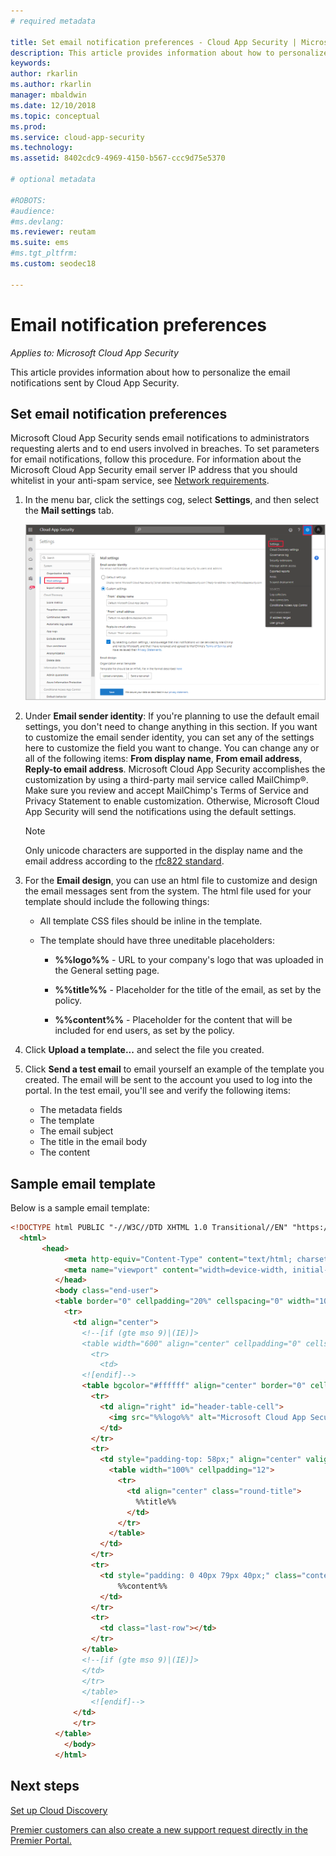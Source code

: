 ```yaml
---
# required metadata

title: Set email notification preferences - Cloud App Security | Microsoft Docs
description: This article provides information about how to personalize the email notifications sent by Cloud App Security.
keywords:
author: rkarlin
ms.author: rkarlin
manager: mbaldwin
ms.date: 12/10/2018
ms.topic: conceptual
ms.prod:
ms.service: cloud-app-security
ms.technology:
ms.assetid: 8402cdc9-4969-4150-b567-ccc9d75e5370

# optional metadata

#ROBOTS:
#audience:
#ms.devlang:
ms.reviewer: reutam
ms.suite: ems
#ms.tgt_pltfrm:
ms.custom: seodec18

---
```

# Email notification preferences

*Applies to: Microsoft Cloud App Security*

This article provides information about how to personalize the email notifications sent by Cloud App Security.

## <a name="mailsettings"></a> Set email notification preferences  

 Microsoft Cloud App Security sends email notifications to administrators requesting alerts and to end users involved in breaches. To set parameters for email notifications, follow this procedure. For information about the Microsoft Cloud App Security email server IP address that you should whitelist in your anti-spam service, see [Network requirements](network-requirements.md).

1. In the menu bar, click the settings cog, select **Settings**, and then select the **Mail settings** tab.  

   ![mail settings](./media/mail-settings-config.png)

2. Under **Email sender identity**: If you're planning to use the default email settings, you don't need to change anything in this section. If you want to customize the email sender identity, you can set any of the settings here to customize the field you want to change. You can change any or all of the following items: **From display name**, **From email address**, **Reply-to email address**. Microsoft Cloud App Security accomplishes the customization by using a third-party mail service called MailChimp®. Make sure you review and accept MailChimp's Terms of Service and Privacy Statement to enable customization. Otherwise, Microsoft Cloud App Security will send the notifications using the default settings.
 
   > [!NOTE]
   > Only unicode characters are supported in the display name and the email address according to the [rfc822 standard](https://www.rfc-editor.org/rfc/rfc822.txt).

  
3. For the **Email design**, you can use an html file to customize and design the email messages sent from the system. The html file used for your template should include the following things:  
  
   - All template CSS files should be inline in the template.  
  
   - The template should have three uneditable placeholders:  
  
        - **%%logo%%** - URL to your company's logo that was uploaded in the General setting page.  
  
        - **%%title%%** - Placeholder for the title of the email, as set by the policy.  

        - **%%content%%** - Placeholder for the content that will be included for end users, as set by the policy.  

4. Click **Upload a template...** and select the file you created. 

5. Click **Send a test email** to email yourself an example of the template you created. The email will be sent to the account you used to log into the portal. In the test email, you'll see and verify the following items:
    - The metadata fields
    - The template
    - The email subject
    - The title in the email body
    - The content

## Sample email template

Below is a sample email template:

```html
<!DOCTYPE html PUBLIC "-//W3C//DTD XHTML 1.0 Transitional//EN" "https://www.w3.org/TR/xhtml1/DTD/xhtml1-transitional.dtd">
  <html>  
       <head>  
            <meta http-equiv="Content-Type" content="text/html; charset=UTF-8"/>  
            <meta name="viewport" content="width=device-width, initial-scale=1.0"/>  
          </head>  
          <body class="end-user">  
          <table border="0" cellpadding="20%" cellspacing="0" width="100%" id="background-table">  
            <tr>  
              <td align="center">  
                <!--[if (gte mso 9)|(IE)]>  
                <table width="600" align="center" cellpadding="0" cellspacing="0" border="0">  
                  <tr>  
                    <td>  
                <![endif]-->  
                <table bgcolor="#ffffff" align="center" border="0" cellpadding="0" cellspacing="0" style="padding-bottom: 40px;" id="container-table">  
                  <tr>  
                    <td align="right" id="header-table-cell">  
                      <img src="%%logo%%" alt="Microsoft Cloud App Security" id="org-logo" />  
                    </td>  
                  </tr>  
                  <tr>  
                    <td style="padding-top: 58px;" align="center" valign="top">  
                      <table width="100%" cellpadding="12">  
                        <tr>  
                          <td align="center" class="round-title">  
                            %%title%%  
                          </td>  
                        </tr>  
                      </table>  
                    </td>  
                  </tr>  
                  <tr>  
                    <td style="padding: 0 40px 79px 40px;" class="content-table-cell" align="left" valign="top">  
                        %%content%%  
                    </td>  
                  </tr>  
                  <tr>  
                    <td class="last-row"></td>  
                  </tr>  
                </table>  
                <!--[if (gte mso 9)|(IE)]>  
                </td>  
                </tr>  
                </table>  
                  <![endif]-->  
              </td>  
              </tr>  
          </table>  
            </body>  
          </html>  
```

## Next steps

[Set up Cloud Discovery](set-up-cloud-discovery.md)   

[Premier customers can also create a new support request directly in the Premier Portal.](https://premier.microsoft.com/)  
  
  
